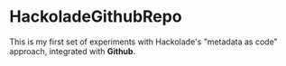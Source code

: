 # HackoladeGithubRepo

This is my first set of experiments with Hackolade's "metadata as code" approach, integrated with **Github**.
